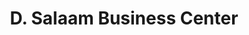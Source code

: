 ---
title: "D. Salaam Business Center"
url: /monrovia/d-salaam-business-center/
shop: Lebensmittel
---